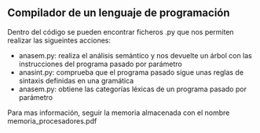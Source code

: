 
## Compilador de un lenguaje de programación
Dentro del código se pueden encontrar ficheros .py que nos permiten realizar las sigueintes acciones:
<ul>
<li>anasem.py: realiza el análisis semántico y nos devuelte un árbol con las instrucciones del programa pasado por parámetro </li>
<li>anasint.py: comprueba que el programa pasado sigue unas reglas de sintaxis definidas en una gramática </li>
<li>anasem.py: obtiene las categorías léxicas de un programa pasado por parámetro</li>

</ul>
Para mas información, seguir la memoria almacenada con el nombre memoria_procesadores.pdf
